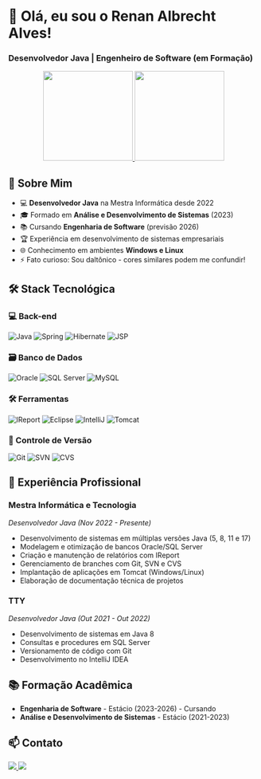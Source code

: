 # 👋 Olá, eu sou o Renan Albrecht Alves!

### Desenvolvedor Java | Engenheiro de Software (em Formação)

<div align="center">
  <a href="https://github.com/renanza0">
    <img height="180em" src="https://github-readme-stats.vercel.app/api?username=renanza0&show_icons=true&theme=dark&include_all_commits=true&count_private=true"/>
    <img height="180em" src="https://github-readme-stats.vercel.app/api/top-langs/?username=renanza0&layout=compact&langs_count=8&theme=dark"/>
  </a>
</div>

## 🚀 Sobre Mim

- 💻 **Desenvolvedor Java** na Mestra Informática desde 2022
- 🎓 Formado em **Análise e Desenvolvimento de Sistemas** (2023)
- 📚 Cursando **Engenharia de Software** (previsão 2026)
- 🏆 Experiência em desenvolvimento de sistemas empresariais
- 🌐 Conhecimento em ambientes **Windows e Linux**
- ⚡ Fato curioso: Sou daltônico - cores similares podem me confundir!

## 🛠 Stack Tecnológica

### 💻 Back-end
![Java](https://img.shields.io/badge/Java-5%2C%207%2C%208%2C%2017-ED8B00?style=for-the-badge&logo=openjdk&logoColor=white)
![Spring](https://img.shields.io/badge/Spring-6DB33F?style=for-the-badge&logo=spring&logoColor=white)
![Hibernate](https://img.shields.io/badge/Hibernate-59666C?style=for-the-badge&logo=hibernate&logoColor=white)
![JSP](https://img.shields.io/badge/JSP-007396?style=for-the-badge&logo=java&logoColor=white)

### 🗃️ Banco de Dados
![Oracle](https://img.shields.io/badge/Oracle-F80000?style=for-the-badge&logo=oracle&logoColor=white)
![SQL Server](https://img.shields.io/badge/SQL_Server-CC2927?style=for-the-badge&logo=microsoft-sql-server&logoColor=white)
![MySQL](https://img.shields.io/badge/MySQL-4479A1?style=for-the-badge&logo=mysql&logoColor=white)

### 🛠️ Ferramentas
![IReport](https://img.shields.io/badge/IReport-38B2AC?style=for-the-badge&logo=jasperreports&logoColor=white)
![Eclipse](https://img.shields.io/badge/Eclipse-2C2255?style=for-the-badge&logo=eclipse&logoColor=white)
![IntelliJ](https://img.shields.io/badge/IntelliJ-000000?style=for-the-badge&logo=intellij-idea&logoColor=white)
![Tomcat](https://img.shields.io/badge/Tomcat-F8DC75?style=for-the-badge&logo=apache-tomcat&logoColor=black)

### 🔄 Controle de Versão
![Git](https://img.shields.io/badge/Git-F05032?style=for-the-badge&logo=git&logoColor=white)
![SVN](https://img.shields.io/badge/SVN-809CC9?style=for-the-badge&logo=subversion&logoColor=white)
![CVS](https://img.shields.io/badge/CVS-3E2C00?style=for-the-badge&logo=concurrent-versions-system&logoColor=white)

## 💼 Experiência Profissional

### **Mestra Informática e Tecnologia**  
*Desenvolvedor Java (Nov 2022 - Presente)*  
- Desenvolvimento de sistemas em múltiplas versões Java (5, 8, 11 e 17)
- Modelagem e otimização de bancos Oracle/SQL Server
- Criação e manutenção de relatórios com IReport
- Gerenciamento de branches com Git, SVN e CVS
- Implantação de aplicações em Tomcat (Windows/Linux)
- Elaboração de documentação técnica de projetos

### **TTY**  
*Desenvolvedor Java (Out 2021 - Out 2022)*  
- Desenvolvimento de sistemas em Java 8
- Consultas e procedures em SQL Server
- Versionamento de código com Git
- Desenvolvimento no IntelliJ IDEA

## 📚 Formação Acadêmica

- **Engenharia de Software** - Estácio (2023-2026) - Cursando
- **Análise e Desenvolvimento de Sistemas** - Estácio (2021-2023)

## 📫 Contato

<div> 
  <a href="mailto:renanalves_555@hotmail.com">
    <img src="https://img.shields.io/badge/Hotmail-0078D4?style=for-the-badge&logo=microsoft-outlook&logoColor=white"/>
  </a>
  <a href="https://www.linkedin.com/in/renanza0/" target="_blank">
    <img src="https://img.shields.io/badge/LinkedIn-0077B5?style=for-the-badge&logo=linkedin&logoColor=white"/>
  </a>
</div>
